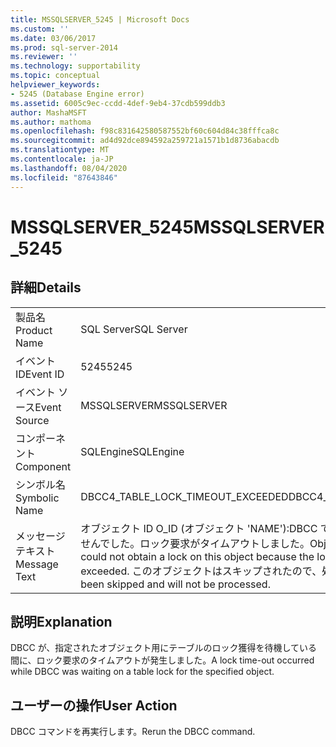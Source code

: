 ```yaml
---
title: MSSQLSERVER_5245 | Microsoft Docs
ms.custom: ''
ms.date: 03/06/2017
ms.prod: sql-server-2014
ms.reviewer: ''
ms.technology: supportability
ms.topic: conceptual
helpviewer_keywords:
- 5245 (Database Engine error)
ms.assetid: 6005c9ec-ccdd-4def-9eb4-37cdb599ddb3
author: MashaMSFT
ms.author: mathoma
ms.openlocfilehash: f98c831642580587552bf60c604d84c38fffca8c
ms.sourcegitcommit: ad4d92dce894592a259721a1571b1d8736abacdb
ms.translationtype: MT
ms.contentlocale: ja-JP
ms.lasthandoff: 08/04/2020
ms.locfileid: "87643846"
---
```

# <a name="mssqlserver_5245"></a><span data-ttu-id="346b2-102">MSSQLSERVER_5245</span><span class="sxs-lookup"><span data-stu-id="346b2-102">MSSQLSERVER_5245</span></span>
    
## <a name="details"></a><span data-ttu-id="346b2-103">詳細</span><span class="sxs-lookup"><span data-stu-id="346b2-103">Details</span></span>  
  
|||  
|-|-|  
|<span data-ttu-id="346b2-104">製品名</span><span class="sxs-lookup"><span data-stu-id="346b2-104">Product Name</span></span>|<span data-ttu-id="346b2-105">SQL Server</span><span class="sxs-lookup"><span data-stu-id="346b2-105">SQL Server</span></span>|  
|<span data-ttu-id="346b2-106">イベント ID</span><span class="sxs-lookup"><span data-stu-id="346b2-106">Event ID</span></span>|<span data-ttu-id="346b2-107">5245</span><span class="sxs-lookup"><span data-stu-id="346b2-107">5245</span></span>|  
|<span data-ttu-id="346b2-108">イベント ソース</span><span class="sxs-lookup"><span data-stu-id="346b2-108">Event Source</span></span>|<span data-ttu-id="346b2-109">MSSQLSERVER</span><span class="sxs-lookup"><span data-stu-id="346b2-109">MSSQLSERVER</span></span>|  
|<span data-ttu-id="346b2-110">コンポーネント</span><span class="sxs-lookup"><span data-stu-id="346b2-110">Component</span></span>|<span data-ttu-id="346b2-111">SQLEngine</span><span class="sxs-lookup"><span data-stu-id="346b2-111">SQLEngine</span></span>|  
|<span data-ttu-id="346b2-112">シンボル名</span><span class="sxs-lookup"><span data-stu-id="346b2-112">Symbolic Name</span></span>|<span data-ttu-id="346b2-113">DBCC4_TABLE_LOCK_TIMEOUT_EXCEEDED</span><span class="sxs-lookup"><span data-stu-id="346b2-113">DBCC4_TABLE_LOCK_TIMEOUT_EXCEEDED</span></span>|  
|<span data-ttu-id="346b2-114">メッセージ テキスト</span><span class="sxs-lookup"><span data-stu-id="346b2-114">Message Text</span></span>|<span data-ttu-id="346b2-115">オブジェクト ID O_ID (オブジェクト 'NAME'):DBCC ではこのオブジェクトをロックできませんでした。ロック要求がタイムアウトしました。</span><span class="sxs-lookup"><span data-stu-id="346b2-115">Object ID O_ID (object 'NAME'): DBCC could not obtain a lock on this object because the lock request time-out period was exceeded.</span></span> <span data-ttu-id="346b2-116">このオブジェクトはスキップされたので、処理されません。</span><span class="sxs-lookup"><span data-stu-id="346b2-116">This object has been skipped and will not be processed.</span></span>|  
  
## <a name="explanation"></a><span data-ttu-id="346b2-117">説明</span><span class="sxs-lookup"><span data-stu-id="346b2-117">Explanation</span></span>  
 <span data-ttu-id="346b2-118">DBCC が、指定されたオブジェクト用にテーブルのロック獲得を待機している間に、ロック要求のタイムアウトが発生しました。</span><span class="sxs-lookup"><span data-stu-id="346b2-118">A lock time-out occurred while DBCC was waiting on a table lock for the specified object.</span></span>  
  
## <a name="user-action"></a><span data-ttu-id="346b2-119">ユーザーの操作</span><span class="sxs-lookup"><span data-stu-id="346b2-119">User Action</span></span>  
 <span data-ttu-id="346b2-120">DBCC コマンドを再実行します。</span><span class="sxs-lookup"><span data-stu-id="346b2-120">Rerun the DBCC command.</span></span>  
  
  
